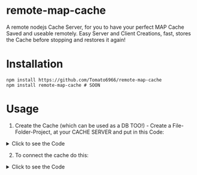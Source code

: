 # remote-map-cache
A remote nodejs Cache Server, for you to have your perfect MAP Cache Saved and useable remotely. Easy Server and Client Creations, fast, stores the Cache before stopping and restores it again!

# Installation
```
npm install https://github.com/Tomato6966/remote-map-cache
npm install remote-map-cache # SOON
```

# Usage
1. Create the Cache (which can be used as a DB TOO!) - Create a File-Folder-Project, at your CACHE SERVER and put in this Code:

<details>
  <summary>Click to see the Code</summary>

```js
const { remoteCacheServer } = require("../../remote-map-cache/index");

const Server = new remoteCacheServer({
    username: "TheUserNameForTheCacheServer",
    password: "ThePasswordForTheCacheServer",
    port: 4040, // Any port
    tls: true
});
// Following Events are optional
Server
    .on("serverReady", () => {
        console.log("DatabaseCacheServer ready and waiting for connections");
    })
    .on("serverError", (error) => {
        console.error("DatabaseCacheServer error, ERROR:\n", error, "\n---\n");
    })
    .on("serverClose", (reason) => {
        console.log("DatabaseCacheServer closed");
    })
    .on("serverConnect", (connection, payload) => {
        console.log("DatabaseCacheServer a Client Connected");
    })
    .on("serverDisconnect", (connection, reason) => {
        console.log("DatabaseCacheServer a Client Disconnected");
    })
    .on("serverMessage", (message) => {
        // console.log("DatabaseCacheServer, received a Message", message);
    })
    .on("serverRequest", async (request, response, client) => {
        // console.log("DatabaseCacheRequest, received a Request", request);
    });
```
  
</details>

2. To connect the cache do this:

<details>
  <summary>Click to see the Code</summary>

```js
const { remoteCacheClient, remoteCacheServer } = require("../../remote-map-cache/index");
const client = new remoteCacheClient({
    username: "db_cache",
    password: "db_cache",
    host: "localhost",
    port: 5000,
    tls: true
})

// following events are optional
client
    .on("cacheReady", () => {
        console.log("DATABASECACHECLIENT ready and connected");
    })
    .on("cacheError", (error) => {
        console.error("DATABASECACHECLIENT error, ERROR:\n", error, "\n---\n");
    })
    .on("cacheClose", (reason) => {
        console.log("DATABASECACHECLIENT closed, REASON?:\n", reason, "\n---\n");
    })
    .on("cacheMessage", (message) => {
        console.log("message", message);
    })
    .on("cacheRequest", async (request, response, client) => {
        console.log("REQUEST", request);
    });

// example usage
async function yourProgram(){
    await client.set("hi", "bye").then(console.log).catch(console.error);
    await client.get("hi").then(console.log).catch(console.error);
    await client.set("array", []).then(console.log).catch(console.error);
    await client.push("array", "element").then(console.log).catch(console.error);
    await client.push("array", "element2").then(console.log).catch(console.error);
    await client.size().then(console.log).catch(console.error);
    await client.get("array").then(console.log).catch(console.error);
    await client.all().then(console.log).catch(console.error);
}

yourProgram();
```
</details>
